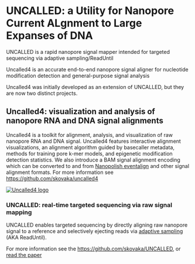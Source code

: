 # UNCALLED: a Utility for Nanopore Current ALgnment to Large Expanses of DNA

UNCALLED is a rapid nanopore signal mapper intended for targeted sequencing via adaptive sampling/ReadUntil

Uncalled4 is an accurate end-to-end nanopore signal aligner for nucleotide modification detection and general-purpose signal analysis

Uncalled4 was initially developed as an extension of UNCALLED, but they are now two distinct projects. 

## Uncalled4: visualization and analysis of nanopore RNA and DNA signal alignments

Uncalled4 is a toolkit for alignment, analysis, and visualization of raw nanopore RNA and DNA signal. Uncalled4 features interactive alignment visualizations, an alignment algorithm guided by basecaller metadata, methods for training pore k-mer models, and epigenetic modification detection statistics. We also introduce a BAM signal alignment encoding which can be converted to and from [Nanopolish eventalign](https://github.com/jts/nanopolish)  and other signal alignment formats. For more information see https://github.com/skovaka/uncalled4

[![Uncalled4 logo](assets/img/logo4.png "Uncalled4 logo")](https://github.com/skovaka/uncalled4)

### UNCALLED: real-time targeted sequencing via raw signal mapping

UNCALLED enables targeted sequencing by directly aligning raw nanopore signal to a reference and selectively ejecting reads via [adaptive sampling](https://nanoporetech.com/resource-centre/adaptive-sampling-oxford-nanopore) (AKA ReadUntil).

For more information see the https://github.com/skovaka/UNCALLED, or [read the paper](https://www.nature.com/articles/s41587-020-0731-9)

